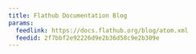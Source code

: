 ```yaml
---
title: Flathub Documentation Blog
params:
  feedlink: https://docs.flathub.org/blog/atom.xml
  feedid: 2f7bbf2e92226d9e2b36d58c9e2b309e
---
```

